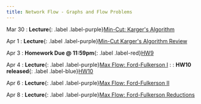 ```yaml
---
title: Network Flow - Graphs and Flow Problems
---
```


Mar 30
: **Lecture**{: .label .label-purple}[Min-Cut: Karger's Algorithm](#)

Apr 1
: **Lecture**{: .label .label-purple}[Min-Cut Karger's Algorithm Review](#)

Apr 3
: **Homework Due @ 11:59pm**{: .label .label-red}[HW9](#)

Apr 4
: **Lecture**{: .label .label-purple}[Max Flow: Ford-Fulkerson I](#)
  :
: **HW10 released**{: .label .label-blue}[HW10](#)

Apr 6
: **Lecture**{: .label .label-purple}[Max Flow: Ford-Fulkerson II](#)

Apr 8
: **Lecture**{: .label .label-purple}[Max Flow: Ford-Fulkerson Reductions](#)